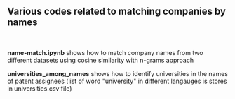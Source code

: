 ## Various codes related to matching companies by names

<p>&nbsp;</p>

__name-match.ipynb__ shows how to match company names from two different datasets using cosine similarity with n-grams approach

__universities_among_names__ shows how to identify universities in the names of patent assignees (list of word "university" in different langauges is stores in universities.csv file)
